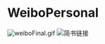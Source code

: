 # WeiboPersonal
![weiboFinal.gif](https://upload-images.jianshu.io/upload_images/1617458-9062a9be0d241935.gif?imageMogr2/auto-orient/strip)
![简书链接](https://www.jianshu.com/p/cdd635d6319e)